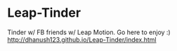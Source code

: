 # Leap-Tinder
Tinder w/ FB friends w/ Leap Motion.
Go here to enjoy :) http://dhanush123.github.io/Leap-Tinder/index.html
